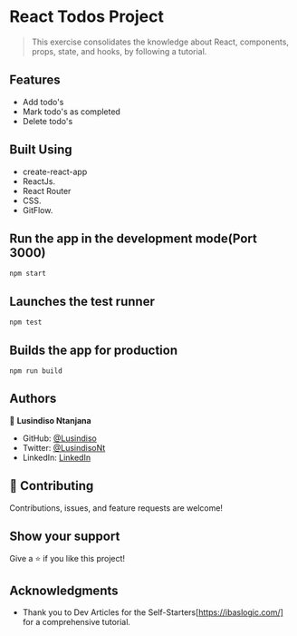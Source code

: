 # React Todos Project

> This exercise consolidates the knowledge about React, components, props, state, and hooks, by following a tutorial.

## Features

- Add todo's
- Mark todo's as completed
- Delete todo's

## Built Using

- create-react-app
- ReactJs.
- React Router
- CSS.
- GitFlow.

## Run the app in the development mode(Port 3000)

```
npm start
```

## Launches the test runner

```
npm test
```

## Builds the app for production

```
npm run build
```

## Authors

👤 **Lusindiso Ntanjana**

- GitHub: [@Lusindiso](https://github.com/Lusindiso)
- Twitter: [@LusindisoNt](https://twitter.com/LusindisoNt)
- LinkedIn: [LinkedIn](https://www.linkedin.com/in/lusindisontanjana/)

## 🤝 Contributing

Contributions, issues, and feature requests are welcome!

## Show your support

Give a ⭐️ if you like this project!

## Acknowledgments

- Thank you to Dev Articles for the Self-Starters[https://ibaslogic.com/] for a comprehensive tutorial.
